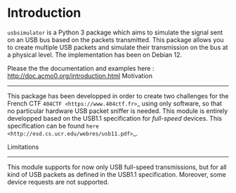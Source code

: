 Introduction
============

`usbsimulator` is a Python 3 package which aims to simulate the signal sent on an USB bus based on the packets transmitted.
This package allows you to create multiple USB packets and simulate their transmission on the bus at a physical level.
The implementation has been on Debian 12.

Please the the documentation and examples here : http://doc.acmo0.org/introduction.html
Motivation
**********
This package has been developped in order to create two challenges for the French CTF `404CTF <https://www.404ctf.fr>`_ using only software, so that no particular hardware USB packet sniffer is needed. This module is entirely developped based on the USB1.1 specification for *full-speed* devices.
This specification can be found `here <http://esd.cs.ucr.edu/webres/usb11.pdf>`_.

Limitations
***********
This module supports for now only USB full-speed transmissions, but for all kind of USB packets as defined in the USB1.1 specification. Moreover, some device requests are not supported.
